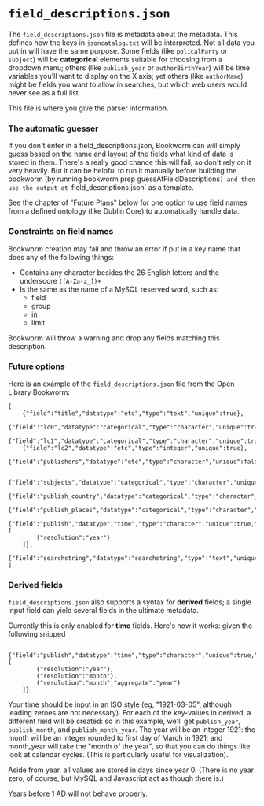 # `field_descriptions.json`

The `field_descriptions.json` file is metadata about the metadata. This defines how the keys in `jsoncatalog.txt` will be interpreted.
Not all data you put in will have the same purpose. Some fields (like `policalParty` or `subject`) will be **categorical** elements suitable for choosing from a dropdown menu;
others (like `publish_year` or `authorBirthYear`) will be time variables you'll want to display on the X axis;
yet others (like `authorName`) might be fields you want to allow in searches, but which web users would never see as a full list.

This file is where you give the parser information.

### The automatic guesser

If you don't enter in a field_descriptions.json, Bookworm can will simply guess based on the name and layout of the fields what kind of data is stored in them. There's a really good chance this will fail, so don't rely on it very heavily. But it can be helpful to run it manually before building the bookworm (by running bookworm prep guessAtFieldDescriptions`) and then use the output at `field_descriptions.json` as a template.

See the chapter of "Future Plans" below for one option to use field names from a defined ontology (like Dublin Core) to automatically handle data.

### Constraints on field names

Bookworm creation may fail and throw an error if put in a key name that does any of the following things:

* Contains any character besides the 26 English letters and the underscore `([A-Za-z_])+`
* Is the same as the name of a MySQL reserved word, such as:
    * field
    * group
    * in
    * limit

Bookworm will throw a warning and drop any fields matching this description.


### Future options




Here is an example of the `field_descriptions.json` file from the Open Library Bookworm:
``` {js}
[
    {"field":"title","datatype":"etc","type":"text","unique":true},
    {"field":"lc0","datatype":"categorical","type":"character","unique":true},
    {"field":"lc1","datatype":"categorical","type":"character","unique":true},
    {"field":"lc2","datatype":"etc","type":"integer","unique":true},
    {"field":"publishers","datatype":"etc","type":"character","unique":false},

    {"field":"subjects","datatype":"categorical","type":"character","unique":false},
    {"field":"publish_country","datatype":"categorical","type":"character","unique":true},
    {"field":"publish_places","datatype":"categorical","type":"character","unique":false},
    {"field":"publish","datatype":"time","type":"character","unique":true,"derived":[
        {"resolution":"year"}
    ]},
    {"field":"searchstring","datatype":"searchstring","type":"text","unique":true}
]
```


### Derived fields

`field_descriptions.json` also supports a syntax for **derived** fields; a single input field can yield several fields in the ultimate metadata.

Currently this is only enabled for **time** fields.
Here's how it works: given the following snipped

``` {js}
    {"field":"publish","datatype":"time","type":"character","unique":true,"derived":[
        {"resolution":"year"},
        {"resolution":"month"},
        {"resolution":"month","aggregate":"year"}
    ]}
```
Your time should be input in an ISO style (eg, "1921-03-05", although leading zeroes are not necessary). For each of the key-values in derived, a different field will be created: so in this example, we'll get `publish_year`, `publish_month`, and `publish_month_year`. The year will be an integer 1921: the month will be an integer rounded to first day of March in 1921; and month_year will take the "month of the year", so that you can do things like look at calendar cycles. (This is particularly useful for visualization).

Aside from year, all values are stored in days since year 0. (There is no year zero, of course, but MySQL and Javascript act as though there is.)

Years before 1 AD will not behave properly.






